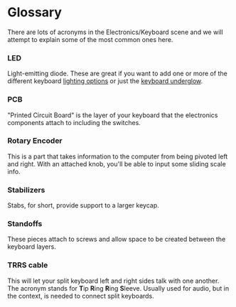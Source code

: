 # Glossary

There are lots of acronyms in the Electronics/Keyboard scene and we will attempt to explain some of the most common ones here.

### LED

Light-emitting diode. These are great if you want to add one or more of the different keyboard [lighting options](keyboard-led-options) or just the [keyboard underglow](keyboard-led-underglow).

### PCB

"Printed Circuit Board" is the layer of your keyboard that the electronics components attach to including the switches.

### Rotary Encoder

This is a part that takes information to the computer from being pivoted left and right. With an attached knob, you'll be able to input some sliding scale info.

### Stabilizers

Stabs, for short, provide support to a larger keycap.

### Standoffs

These pieces attach to screws and allow space to be created between the keyboard layers.

### TRRS cable

This will let your split keyboard left and right sides talk with one another. The acronym stands for **T**ip **R**ing **R**ing **S**leeve. Usually used for audio, but in the context, is needed to connect split keyboards.